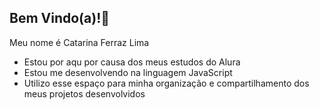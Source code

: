 ## Bem Vindo(a)!🚀

Meu nome é Catarina Ferraz Lima

- Estou por aqu por causa dos meus estudos do Alura
- Estou me desenvolvendo na linguagem JavaScript
- Utilizo esse espaço para minha organização e compartilhamento dos meus projetos desenvolvidos
